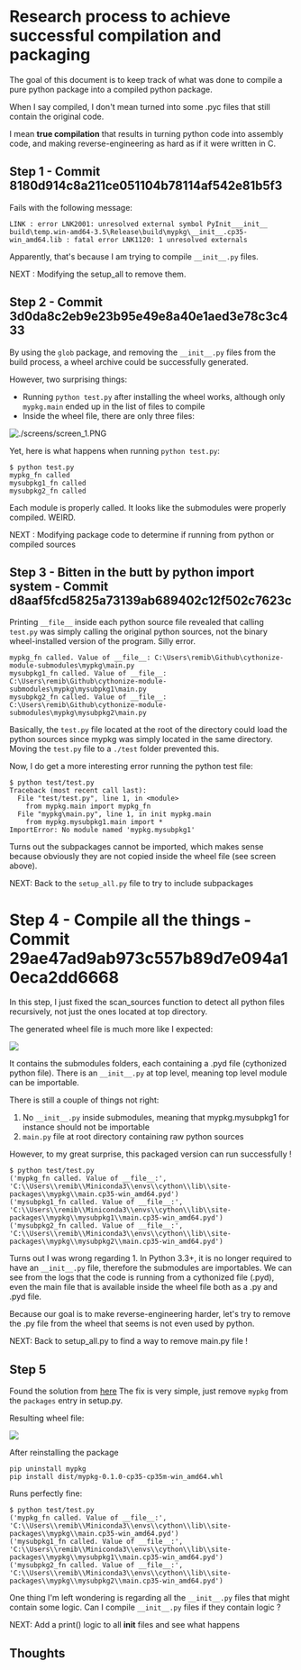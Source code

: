 # Research process to achieve successful compilation and packaging

The goal of this document is to keep track of what was done to compile a pure python package into a compiled python package.

When I say compiled, I don't mean turned into some .pyc files that still contain the original code.

I mean **true compilation** that results in turning python code into assembly code, and making reverse-engineering as hard as if it were written in C.

## Step 1 - Commit 8180d914c8a211ce051104b78114af542e81b5f3

Fails with the following message:

```
LINK : error LNK2001: unresolved external symbol PyInit___init__
build\temp.win-amd64-3.5\Release\build\mypkg\__init__.cp35-win_amd64.lib : fatal error LNK1120: 1 unresolved externals
```

Apparently, that's because I am trying to compile `__init__.py` files.

NEXT : Modifying the setup_all to remove them.

## Step 2 - Commit 3d0da8c2eb9e23b95e49e8a40e1aed3e78c3c433

By using the `glob` package, and removing the `__init__.py` files from the build process, a wheel archive could be successfully generated.

However, two surprising things:

  - Running `python test.py` after installing the wheel works, although only `mypkg.main` ended up in the list of files to compile
  - Inside the wheel file, there are only three files:

![./screens/screen_1.PNG](./screens/screen_1.PNG)

Yet, here is what happens when running `python test.py`:

```
$ python test.py
mypkg_fn called
mysubpkg1_fn called
mysubpkg2_fn called
```

Each module is properly called. It looks like the submodules were properly compiled. WEIRD.

NEXT : Modifying package code to determine if running from python or compiled sources

## Step 3 - Bitten in the butt by python import system - Commit d8aaf5fcd5825a73139ab689402c12f502c7623c

Printing `__file__` inside each python source file revealed that calling `test.py` was simply calling the original python sources, not the binary wheel-installed version of the program. Silly error.

```
mypkg_fn called. Value of __file__: C:\Users\remib\Github\cythonize-module-submodules\mypkg\main.py
mysubpkg1_fn called. Value of __file__: C:\Users\remib\Github\cythonize-module-submodules\mypkg\mysubpkg1\main.py
mysubpkg2_fn called. Value of __file__: C:\Users\remib\Github\cythonize-module-submodules\mypkg\mysubpkg2\main.py
```

Basically, the `test.py` file located at the root of the directory could load the python sources since mypkg was simply located in the same directory. Moving the `test.py` file to a `./test` folder prevented this.

Now, I do get a more interesting error running the python test file:

```
$ python test/test.py
Traceback (most recent call last):
  File "test/test.py", line 1, in <module>
    from mypkg.main import mypkg_fn
  File "mypkg\main.py", line 1, in init mypkg.main
    from mypkg.mysubpkg1.main import *
ImportError: No module named 'mypkg.mysubpkg1'
```

Turns out the subpackages cannot be imported, which makes sense because obviously they are not copied inside the wheel file (see screen above).

NEXT: Back to the `setup_all.py` file to try to include subpackages

# Step 4 - Compile all the things - Commit 29ae47ad9ab973c557b89d7e094a10eca2dd6668

In this step, I just fixed the scan_sources function to detect all python files recursively, not just the ones located at top directory.

The generated wheel file is much more like I expected:

![](./screens/screen_2.PNG)

It contains the submodules folders, each containing a .pyd file (cythonized python file).
There is an `__init__.py` at top level, meaning top level module can be importable.

There is still a couple of things not right:

1. No `__init__.py` inside submodules, meaning that mypkg.mysubpkg1 for instance should not be importable
2. `main.py` file at root directory containing raw python sources

However, to my great surprise, this packaged version can run successfully !

```
$ python test/test.py
('mypkg_fn called. Value of __file__:', 'C:\\Users\\remib\\Miniconda3\\envs\\cython\\lib\\site-packages\\mypkg\\main.cp35-win_amd64.pyd')
('mysubpkg1_fn called. Value of __file__:', 'C:\\Users\\remib\\Miniconda3\\envs\\cython\\lib\\site-packages\\mypkg\\mysubpkg1\\main.cp35-win_amd64.pyd')
('mysubpkg2_fn called. Value of __file__:', 'C:\\Users\\remib\\Miniconda3\\envs\\cython\\lib\\site-packages\\mypkg\\mysubpkg2\\main.cp35-win_amd64.pyd')
```

Turns out I was wrong regarding 1. In Python 3.3+, it is no longer required to have an `__init__.py` file, therefore the submodules are importables.
We can see from the logs that the code is running from a cythonized file (.pyd), even the main file that is available inside the wheel file both as a .py and .pyd file.

Because our goal is to make reverse-engineering harder, let's try to remove the .py file from the wheel that seems is not even used by python.

NEXT: Back to setup_all.py to find a way to remove main.py file !

## Step 5

Found the solution from [here](https://bucharjan.cz/blog/using-cython-to-protect-a-python-codebase.html)
The fix is very simple, just remove `mypkg` from the `packages` entry in setup.py.

Resulting wheel file:

![](./screens/screen_3.PNG)

After reinstalling the package

```
pip uninstall mypkg
pip install dist/mypkg-0.1.0-cp35-cp35m-win_amd64.whl
```

Runs perfectly fine:

```
$ python test/test.py
('mypkg_fn called. Value of __file__:', 'C:\\Users\\remib\\Miniconda3\\envs\\cython\\lib\\site-packages\\mypkg\\main.cp35-win_amd64.pyd')
('mysubpkg1_fn called. Value of __file__:', 'C:\\Users\\remib\\Miniconda3\\envs\\cython\\lib\\site-packages\\mypkg\\mysubpkg1\\main.cp35-win_amd64.pyd')
('mysubpkg2_fn called. Value of __file__:', 'C:\\Users\\remib\\Miniconda3\\envs\\cython\\lib\\site-packages\\mypkg\\mysubpkg2\\main.cp35-win_amd64.pyd')
```

One thing I'm left wondering is regarding all the `__init__.py` files that might contain some logic.
Can I compile `__init__.py` files if they contain logic ?

NEXT: Add a print() logic to all __init__ files and see what happens

## Thoughts
